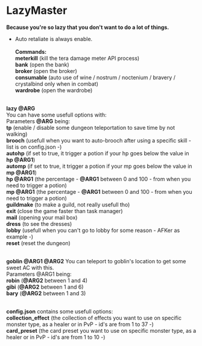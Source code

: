 # LazyMaster
<b>Because you're so lazy that you don't want to do a lot of things.</b></br>
- Auto retaliate is always enable.
</br></br>
<b>Commands:</b></br>
<b>meterkill</b> (kill the tera damage meter API process)</br>
<b>bank</b> (open the bank)</br>
<b>broker</b> (open the broker)</br>
<b>consumable</b> (auto use of wine / nostrum / noctenium / bravery / crystalbind only when in combat)</br>
<b>wardrobe</b> (open the wardrobe)</br></br>

<b>lazy @ARG</b></br>
You can have some usefull options with:</br>
Parameters <b>@ARG</b> being:</br>
<b>tp</b> (enable / disable some dungeon teleportation to save time by not walking)</br>
<b>brooch</b> (usefull when you want to auto-brooch after using a specific skill - list is on config.json -)</br>
<b>autohp</b> (if set to true, it trigger a potion if your hp goes below the value in <b>hp @ARG1</b>)</br>
<b>automp</b> (if set to true, it trigger a potion if your mp goes below the value in <b>mp @ARG1</b>)</br>
<b>hp @ARG1</b> (the percentage - <b>@ARG1</b> between 0 and 100 - from when you need to trigger a potion)</br>
<b>mp @ARG1</b> (the percentage - <b>@ARG1</b> between 0 and 100 - from when you need to trigger a potion)</br>
<b>guildmake</b> (to make a guild, not really usefull tho)</br>
<b>exit</b> (close the game faster than task manager)</br>
<b>mail</b> (opening your mail box)</br>
<b>dress</b> (to see the dresses)</br>
<b>lobby</b> (usefull when you can't go to lobby for some reason - AFKer as example -)</br>
<b>reset</b> (reset the dungeon)</br></br>

<b>goblin @ARG1 @ARG2</b>
You can teleport to goblin's location to get some sweet AC with this.</br>
Parameters @ARG1 being:</br>
<b>robin</b> (<b>@ARG2</b> between 1 and 4)</br>
<b>gibi</b> (<b>@ARG2</b> between 1 and 6)</br>
<b>bary</b> (<b>@ARG2</b> between 1 and 3)</br></br>

<b>config.json</b> contains some usefull options:</br>
<b>collection_effect</b> (the collection of effects you want to use on specific monster type, as a healer or in PvP - id's are from 1 to 37 -)</br>
<b>card_preset</b> (the card preset you want to use on specific monster type, as a healer or in PvP - id's are from 1 to 10 -)
